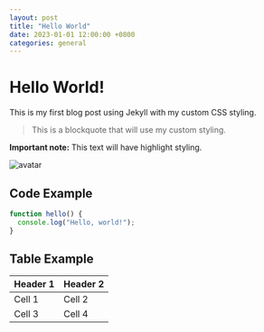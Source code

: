 ```yaml
---
layout: post
title: "Hello World"
date: 2023-01-01 12:00:00 +0800
categories: general
---
```


# Hello World!

This is my first blog post using Jekyll with my custom CSS styling.

> This is a blockquote that will use my custom styling.

**Important note:** This text will have highlight styling.

![avatar](/assets/images/avatar.jpg)

## Code Example

```javascript
function hello() {
  console.log("Hello, world!");
}
```

## Table Example

| Header 1 | Header 2 |
| -------- | -------- |
| Cell 1   | Cell 2   |
| Cell 3   | Cell 4   |
